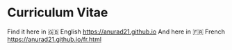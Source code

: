 # Curriculum Vitae

Find it here in 🇬🇧 English https://anurad21.github.io
And here in 🇫🇷 French https://anurad21.github.io/fr.html

